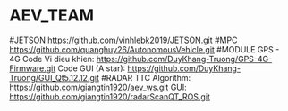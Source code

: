 # AEV_TEAM
#JETSON
https://github.com/vinhlebk2019/JETSON.git
#MPC
https://github.com/quanghuy26/AutonomousVehicle.git
#MODULE GPS - 4G
Code Vi dieu khien: https://github.com/DuyKhang-Truong/GPS-4G-Firmware.git
Code GUI (A star): https://github.com/DuyKhang-Truong/GUI_Qt5.12.12.git
#RADAR
TTC Algorithm: https://github.com/giangtin1920/aev_ws.git
GUI: https://github.com/giangtin1920/radarScanQT_ROS.git

 
